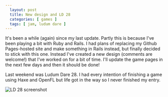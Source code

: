 ```yaml
---
  layout: post
  title: New design and LD 28
  categories: [ games ]
  tags: [ jam, ludum dare ]
---
```

It's been a while (again) since my last update. Partly this is because I've been playing a bit with Ruby and Rails. I had plans of replacing my Github Pages-hosted site and make something in Rails instead, but finally decided to stick with this one. Instead I've created a new design (comments are welcome!) that I've worked on for a bit of time. I'll update the game pages in the next few days and then it should be done!

Last weekend was Ludum Dare 28. I had every intention of finishing a game using Haxe and OpenFL but life got in the way so I never finished my entry.

![LD 28 screenshot](http://www.andreasmcdermott.com/assets/ld28.gif)
